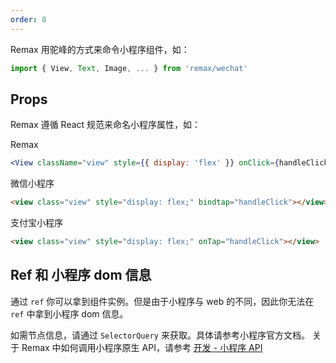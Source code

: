 ```yaml
---
order: 8
---
```


Remax 用驼峰的方式来命令小程序组件，如：

```js
import { View, Text, Image, ... } from 'remax/wechat'
```

## Props

Remax 遵循 React 规范来命名小程序属性，如：

Remax

```jsx
<View className="view" style={{ display: 'flex' }} onClick={handleClick} />
```

微信小程序

```html
<view class="view" style="display: flex;" bindtap="handleClick"></view>
```

支付宝小程序

```html
<view class="view" style="display: flex;" onTap="handleClick"></view>
```

## Ref 和 小程序 dom 信息

通过 `ref` 你可以拿到组件实例。但是由于小程序与 web 的不同，因此你无法在 `ref` 中拿到小程序 dom 信息。

如需节点信息，请通过 `SelectorQuery` 来获取。具体请参考小程序官方文档。 关于 Remax 中如何调用小程序原生 API，请参考 [开发 - 小程序 API](/开发/小程序API)
